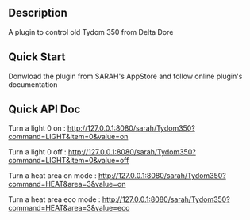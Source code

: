 ## Description

A plugin to control old Tydom 350 from Delta Dore


## Quick Start

Donwload the plugin from SARAH's AppStore and follow online plugin's documentation

## Quick API Doc


Turn a light 0 on : http://127.0.0.1:8080/sarah/Tydom350?command=LIGHT&item=0&value=on

Turn a light 0 off : http://127.0.0.1:8080/sarah/Tydom350?command=LIGHT&item=0&value=off


Turn a heat area on mode : http://127.0.0.1:8080/sarah/Tydom350?command=HEAT&area=3&value=on

Turn a heat area eco mode : http://127.0.0.1:8080/sarah/Tydom350?command=HEAT&area=3&value=eco

